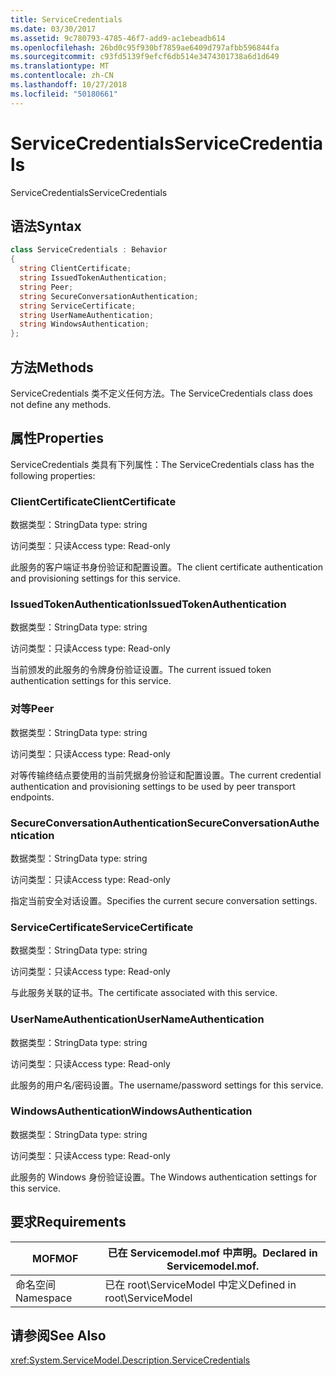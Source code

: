 ```yaml
---
title: ServiceCredentials
ms.date: 03/30/2017
ms.assetid: 9c780793-4785-46f7-add9-ac1ebeadb614
ms.openlocfilehash: 26bd0c95f930bf7859ae6409d797afbb596844fa
ms.sourcegitcommit: c93fd5139f9efcf6db514e3474301738a6d1d649
ms.translationtype: MT
ms.contentlocale: zh-CN
ms.lasthandoff: 10/27/2018
ms.locfileid: "50180661"
---
```

# <a name="servicecredentials"></a><span data-ttu-id="bf463-102">ServiceCredentials</span><span class="sxs-lookup"><span data-stu-id="bf463-102">ServiceCredentials</span></span>
<span data-ttu-id="bf463-103">ServiceCredentials</span><span class="sxs-lookup"><span data-stu-id="bf463-103">ServiceCredentials</span></span>  
  
## <a name="syntax"></a><span data-ttu-id="bf463-104">语法</span><span class="sxs-lookup"><span data-stu-id="bf463-104">Syntax</span></span>  
  
```csharp
class ServiceCredentials : Behavior  
{  
  string ClientCertificate;  
  string IssuedTokenAuthentication;  
  string Peer;  
  string SecureConversationAuthentication;  
  string ServiceCertificate;  
  string UserNameAuthentication;  
  string WindowsAuthentication;  
};  
```  
  
## <a name="methods"></a><span data-ttu-id="bf463-105">方法</span><span class="sxs-lookup"><span data-stu-id="bf463-105">Methods</span></span>  
 <span data-ttu-id="bf463-106">ServiceCredentials 类不定义任何方法。</span><span class="sxs-lookup"><span data-stu-id="bf463-106">The ServiceCredentials class does not define any methods.</span></span>  
  
## <a name="properties"></a><span data-ttu-id="bf463-107">属性</span><span class="sxs-lookup"><span data-stu-id="bf463-107">Properties</span></span>  
 <span data-ttu-id="bf463-108">ServiceCredentials 类具有下列属性：</span><span class="sxs-lookup"><span data-stu-id="bf463-108">The ServiceCredentials class has the following properties:</span></span>  
  
### <a name="clientcertificate"></a><span data-ttu-id="bf463-109">ClientCertificate</span><span class="sxs-lookup"><span data-stu-id="bf463-109">ClientCertificate</span></span>  
 <span data-ttu-id="bf463-110">数据类型：String</span><span class="sxs-lookup"><span data-stu-id="bf463-110">Data type: string</span></span>  
  
 <span data-ttu-id="bf463-111">访问类型：只读</span><span class="sxs-lookup"><span data-stu-id="bf463-111">Access type: Read-only</span></span>  
  
 <span data-ttu-id="bf463-112">此服务的客户端证书身份验证和配置设置。</span><span class="sxs-lookup"><span data-stu-id="bf463-112">The client certificate authentication and provisioning settings for this service.</span></span>  
  
### <a name="issuedtokenauthentication"></a><span data-ttu-id="bf463-113">IssuedTokenAuthentication</span><span class="sxs-lookup"><span data-stu-id="bf463-113">IssuedTokenAuthentication</span></span>  
 <span data-ttu-id="bf463-114">数据类型：String</span><span class="sxs-lookup"><span data-stu-id="bf463-114">Data type: string</span></span>  
  
 <span data-ttu-id="bf463-115">访问类型：只读</span><span class="sxs-lookup"><span data-stu-id="bf463-115">Access type: Read-only</span></span>  
  
 <span data-ttu-id="bf463-116">当前颁发的此服务的令牌身份验证设置。</span><span class="sxs-lookup"><span data-stu-id="bf463-116">The current issued token authentication settings for this service.</span></span>  
  
### <a name="peer"></a><span data-ttu-id="bf463-117">对等</span><span class="sxs-lookup"><span data-stu-id="bf463-117">Peer</span></span>  
 <span data-ttu-id="bf463-118">数据类型：String</span><span class="sxs-lookup"><span data-stu-id="bf463-118">Data type: string</span></span>  
  
 <span data-ttu-id="bf463-119">访问类型：只读</span><span class="sxs-lookup"><span data-stu-id="bf463-119">Access type: Read-only</span></span>  
  
 <span data-ttu-id="bf463-120">对等传输终结点要使用的当前凭据身份验证和配置设置。</span><span class="sxs-lookup"><span data-stu-id="bf463-120">The current credential authentication and provisioning settings to be used by peer transport endpoints.</span></span>  
  
### <a name="secureconversationauthentication"></a><span data-ttu-id="bf463-121">SecureConversationAuthentication</span><span class="sxs-lookup"><span data-stu-id="bf463-121">SecureConversationAuthentication</span></span>  
 <span data-ttu-id="bf463-122">数据类型：String</span><span class="sxs-lookup"><span data-stu-id="bf463-122">Data type: string</span></span>  
  
 <span data-ttu-id="bf463-123">访问类型：只读</span><span class="sxs-lookup"><span data-stu-id="bf463-123">Access type: Read-only</span></span>  
  
 <span data-ttu-id="bf463-124">指定当前安全对话设置。</span><span class="sxs-lookup"><span data-stu-id="bf463-124">Specifies the current secure conversation settings.</span></span>  
  
### <a name="servicecertificate"></a><span data-ttu-id="bf463-125">ServiceCertificate</span><span class="sxs-lookup"><span data-stu-id="bf463-125">ServiceCertificate</span></span>  
 <span data-ttu-id="bf463-126">数据类型：String</span><span class="sxs-lookup"><span data-stu-id="bf463-126">Data type: string</span></span>  
  
 <span data-ttu-id="bf463-127">访问类型：只读</span><span class="sxs-lookup"><span data-stu-id="bf463-127">Access type: Read-only</span></span>  
  
 <span data-ttu-id="bf463-128">与此服务关联的证书。</span><span class="sxs-lookup"><span data-stu-id="bf463-128">The certificate associated with this service.</span></span>  
  
### <a name="usernameauthentication"></a><span data-ttu-id="bf463-129">UserNameAuthentication</span><span class="sxs-lookup"><span data-stu-id="bf463-129">UserNameAuthentication</span></span>  
 <span data-ttu-id="bf463-130">数据类型：String</span><span class="sxs-lookup"><span data-stu-id="bf463-130">Data type: string</span></span>  
  
 <span data-ttu-id="bf463-131">访问类型：只读</span><span class="sxs-lookup"><span data-stu-id="bf463-131">Access type: Read-only</span></span>  
  
 <span data-ttu-id="bf463-132">此服务的用户名/密码设置。</span><span class="sxs-lookup"><span data-stu-id="bf463-132">The username/password settings for this service.</span></span>  
  
### <a name="windowsauthentication"></a><span data-ttu-id="bf463-133">WindowsAuthentication</span><span class="sxs-lookup"><span data-stu-id="bf463-133">WindowsAuthentication</span></span>  
 <span data-ttu-id="bf463-134">数据类型：String</span><span class="sxs-lookup"><span data-stu-id="bf463-134">Data type: string</span></span>  
  
 <span data-ttu-id="bf463-135">访问类型：只读</span><span class="sxs-lookup"><span data-stu-id="bf463-135">Access type: Read-only</span></span>  
  
 <span data-ttu-id="bf463-136">此服务的 Windows 身份验证设置。</span><span class="sxs-lookup"><span data-stu-id="bf463-136">The Windows authentication settings for this service.</span></span>  
  
## <a name="requirements"></a><span data-ttu-id="bf463-137">要求</span><span class="sxs-lookup"><span data-stu-id="bf463-137">Requirements</span></span>  
  
|<span data-ttu-id="bf463-138">MOF</span><span class="sxs-lookup"><span data-stu-id="bf463-138">MOF</span></span>|<span data-ttu-id="bf463-139">已在 Servicemodel.mof 中声明。</span><span class="sxs-lookup"><span data-stu-id="bf463-139">Declared in Servicemodel.mof.</span></span>|  
|---------|-----------------------------------|  
|<span data-ttu-id="bf463-140">命名空间</span><span class="sxs-lookup"><span data-stu-id="bf463-140">Namespace</span></span>|<span data-ttu-id="bf463-141">已在 root\ServiceModel 中定义</span><span class="sxs-lookup"><span data-stu-id="bf463-141">Defined in root\ServiceModel</span></span>|  
  
## <a name="see-also"></a><span data-ttu-id="bf463-142">请参阅</span><span class="sxs-lookup"><span data-stu-id="bf463-142">See Also</span></span>  
 <xref:System.ServiceModel.Description.ServiceCredentials>
